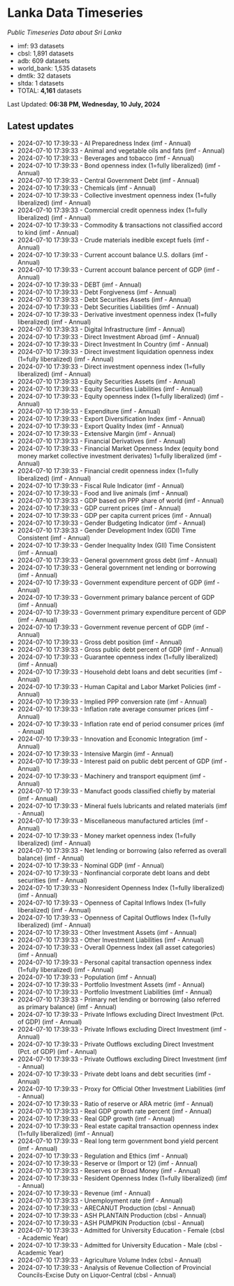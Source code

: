 # Lanka Data Timeseries
*Public Timeseries Data about Sri Lanka*

* imf: 93 datasets
* cbsl: 1,891 datasets
* adb: 609 datasets
* world_bank: 1,535 datasets
* dmtlk: 32 datasets
* sltda: 1 datasets
* TOTAL: **4,161** datasets

Last Updated: **06:38 PM, Wednesday, 10 July, 2024**

## Latest updates

* 2024-07-10 17:39:33 - AI Preparedness Index (imf - Annual)
* 2024-07-10 17:39:33 - Animal and vegetable oils and fats (imf - Annual)
* 2024-07-10 17:39:33 - Beverages and tobacco (imf - Annual)
* 2024-07-10 17:39:33 - Bond openness index (1=fully liberalized) (imf - Annual)
* 2024-07-10 17:39:33 - Central Government Debt (imf - Annual)
* 2024-07-10 17:39:33 - Chemicals (imf - Annual)
* 2024-07-10 17:39:33 - Collective investment openness index (1=fully liberalized) (imf - Annual)
* 2024-07-10 17:39:33 - Commercial credit openness index (1=fully liberalized) (imf - Annual)
* 2024-07-10 17:39:33 - Commodity & transactions not classified accord to kind (imf - Annual)
* 2024-07-10 17:39:33 - Crude materials inedible except fuels (imf - Annual)
* 2024-07-10 17:39:33 - Current account balance U.S. dollars (imf - Annual)
* 2024-07-10 17:39:33 - Current account balance percent of GDP (imf - Annual)
* 2024-07-10 17:39:33 - DEBT (imf - Annual)
* 2024-07-10 17:39:33 - Debt Forgiveness (imf - Annual)
* 2024-07-10 17:39:33 - Debt Securities Assets (imf - Annual)
* 2024-07-10 17:39:33 - Debt Securities Liabilities (imf - Annual)
* 2024-07-10 17:39:33 - Derivative investment openness index (1=fully liberalized) (imf - Annual)
* 2024-07-10 17:39:33 - Digital Infrastructure (imf - Annual)
* 2024-07-10 17:39:33 - Direct Investment Abroad (imf - Annual)
* 2024-07-10 17:39:33 - Direct Investment In Country (imf - Annual)
* 2024-07-10 17:39:33 - Direct investment liquidation openness index (1=fully liberalized) (imf - Annual)
* 2024-07-10 17:39:33 - Direct investment openness index (1=fully liberalized) (imf - Annual)
* 2024-07-10 17:39:33 - Equity Securities Assets (imf - Annual)
* 2024-07-10 17:39:33 - Equity Securities Liabilities (imf - Annual)
* 2024-07-10 17:39:33 - Equity openness index (1=fully liberalized) (imf - Annual)
* 2024-07-10 17:39:33 - Expenditure (imf - Annual)
* 2024-07-10 17:39:33 - Export Diversification Index (imf - Annual)
* 2024-07-10 17:39:33 - Export Quality Index (imf - Annual)
* 2024-07-10 17:39:33 - Extensive Margin (imf - Annual)
* 2024-07-10 17:39:33 - Financial Derivatives (imf - Annual)
* 2024-07-10 17:39:33 - Financial Market Openness Index (equity bond money market collective investment derivates) 1=fully liberalized (imf - Annual)
* 2024-07-10 17:39:33 - Financial credit openness index (1=fully liberalized) (imf - Annual)
* 2024-07-10 17:39:33 - Fiscal Rule Indicator (imf - Annual)
* 2024-07-10 17:39:33 - Food and live animals (imf - Annual)
* 2024-07-10 17:39:33 - GDP based on PPP share of world (imf - Annual)
* 2024-07-10 17:39:33 - GDP current prices (imf - Annual)
* 2024-07-10 17:39:33 - GDP per capita current prices (imf - Annual)
* 2024-07-10 17:39:33 - Gender Budgeting Indicator (imf - Annual)
* 2024-07-10 17:39:33 - Gender Development Index (GDI) Time Consistent (imf - Annual)
* 2024-07-10 17:39:33 - Gender Inequality Index (GII) Time Consistent (imf - Annual)
* 2024-07-10 17:39:33 - General government gross debt (imf - Annual)
* 2024-07-10 17:39:33 - General government net lending or borrowing (imf - Annual)
* 2024-07-10 17:39:33 - Government expenditure percent of GDP (imf - Annual)
* 2024-07-10 17:39:33 - Government primary balance percent of GDP (imf - Annual)
* 2024-07-10 17:39:33 - Government primary expenditure percent of GDP (imf - Annual)
* 2024-07-10 17:39:33 - Government revenue percent of GDP (imf - Annual)
* 2024-07-10 17:39:33 - Gross debt position (imf - Annual)
* 2024-07-10 17:39:33 - Gross public debt percent of GDP (imf - Annual)
* 2024-07-10 17:39:33 - Guarantee openness index (1=fully liberalized) (imf - Annual)
* 2024-07-10 17:39:33 - Household debt loans and debt securities (imf - Annual)
* 2024-07-10 17:39:33 - Human Capital and Labor Market Policies (imf - Annual)
* 2024-07-10 17:39:33 - Implied PPP conversion rate (imf - Annual)
* 2024-07-10 17:39:33 - Inflation rate average consumer prices (imf - Annual)
* 2024-07-10 17:39:33 - Inflation rate end of period consumer prices (imf - Annual)
* 2024-07-10 17:39:33 - Innovation and Economic Integration (imf - Annual)
* 2024-07-10 17:39:33 - Intensive Margin (imf - Annual)
* 2024-07-10 17:39:33 - Interest paid on public debt percent of GDP (imf - Annual)
* 2024-07-10 17:39:33 - Machinery and transport equipment (imf - Annual)
* 2024-07-10 17:39:33 - Manufact goods classified chiefly by material (imf - Annual)
* 2024-07-10 17:39:33 - Mineral fuels lubricants and related materials (imf - Annual)
* 2024-07-10 17:39:33 - Miscellaneous manufactured articles (imf - Annual)
* 2024-07-10 17:39:33 - Money market openness index (1=fully liberalized) (imf - Annual)
* 2024-07-10 17:39:33 - Net lending or borrowing (also referred as overall balance) (imf - Annual)
* 2024-07-10 17:39:33 - Nominal GDP (imf - Annual)
* 2024-07-10 17:39:33 - Nonfinancial corporate debt loans and debt securities (imf - Annual)
* 2024-07-10 17:39:33 - Nonresident Openness Index (1=fully liberalized) (imf - Annual)
* 2024-07-10 17:39:33 - Openness of Capital Inflows Index (1=fully liberalized) (imf - Annual)
* 2024-07-10 17:39:33 - Openness of Capital Outflows Index (1=fully liberalized) (imf - Annual)
* 2024-07-10 17:39:33 - Other Investment Assets (imf - Annual)
* 2024-07-10 17:39:33 - Other Investment Liabilities (imf - Annual)
* 2024-07-10 17:39:33 - Overall Openness Index (all asset categories) (imf - Annual)
* 2024-07-10 17:39:33 - Personal capital transaction openness index (1=fully liberalized) (imf - Annual)
* 2024-07-10 17:39:33 - Population (imf - Annual)
* 2024-07-10 17:39:33 - Portfolio Investment Assets (imf - Annual)
* 2024-07-10 17:39:33 - Portfolio Investment Liabilities (imf - Annual)
* 2024-07-10 17:39:33 - Primary net lending or borrowing (also referred as primary balance) (imf - Annual)
* 2024-07-10 17:39:33 - Private Inflows excluding Direct Investment (Pct. of GDP) (imf - Annual)
* 2024-07-10 17:39:33 - Private Inflows excluding Direct Investment (imf - Annual)
* 2024-07-10 17:39:33 - Private Outflows excluding Direct Investment (Pct. of GDP) (imf - Annual)
* 2024-07-10 17:39:33 - Private Outflows excluding Direct Investment (imf - Annual)
* 2024-07-10 17:39:33 - Private debt loans and debt securities (imf - Annual)
* 2024-07-10 17:39:33 - Proxy for Official Other Investment Liabilities (imf - Annual)
* 2024-07-10 17:39:33 - Ratio of reserve or ARA metric (imf - Annual)
* 2024-07-10 17:39:33 - Real GDP growth rate percent (imf - Annual)
* 2024-07-10 17:39:33 - Real GDP growth (imf - Annual)
* 2024-07-10 17:39:33 - Real estate capital transaction openness index (1=fully liberalized) (imf - Annual)
* 2024-07-10 17:39:33 - Real long term government bond yield percent (imf - Annual)
* 2024-07-10 17:39:33 - Regulation and Ethics (imf - Annual)
* 2024-07-10 17:39:33 - Reserve or (Import or 12) (imf - Annual)
* 2024-07-10 17:39:33 - Reserves or Broad Money (imf - Annual)
* 2024-07-10 17:39:33 - Resident Openness Index (1=fully liberalized) (imf - Annual)
* 2024-07-10 17:39:33 - Revenue (imf - Annual)
* 2024-07-10 17:39:33 - Unemployment rate (imf - Annual)
* 2024-07-10 17:39:33 - ARECANUT Production (cbsl - Annual)
* 2024-07-10 17:39:33 - ASH PLANTAIN Production (cbsl - Annual)
* 2024-07-10 17:39:33 - ASH PUMPKIN Production (cbsl - Annual)
* 2024-07-10 17:39:33 - Admitted for University Education - Female (cbsl - Academic Year)
* 2024-07-10 17:39:33 - Admitted for University Education - Male (cbsl - Academic Year)
* 2024-07-10 17:39:33 - Agriculture Volume Index (cbsl - Annual)
* 2024-07-10 17:39:33 - Analysis of Revenue Collection of Provincial Councils-Excise Duty on Liquor-Central (cbsl - Annual)
